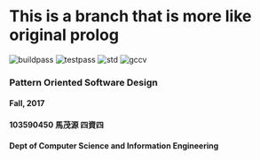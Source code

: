 # This is a branch that is more like original prolog
![buildpass](https://img.shields.io/badge/buid-pass-brightgreen.svg)
![testpass](https://img.shields.io/badge/test-pass-brightgreen.svg)
![std](https://img.shields.io/badge/std-+11-blue.svg)
![gccv](https://img.shields.io/badge/gcc->=v5.4-blue.svg)
### Pattern Oriented Software Design
#### Fall, 2017
#### 103590450 馬茂源 四資四
#### Dept of Computer Science and Information Engineering